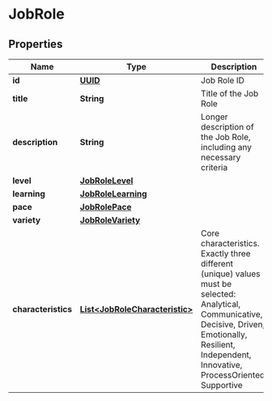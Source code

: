 # JobRole

## Properties
Name | Type | Description | Notes
------------ | ------------- | ------------- | -------------
**id** | [**UUID**](UUID.md) | Job Role ID |  [optional]
**title** | **String** | Title of the Job Role |  [optional]
**description** | **String** | Longer description of the Job Role, including any necessary criteria |  [optional]
**level** | [**JobRoleLevel**](JobRoleLevel.md) |  |  [optional]
**learning** | [**JobRoleLearning**](JobRoleLearning.md) |  |  [optional]
**pace** | [**JobRolePace**](JobRolePace.md) |  |  [optional]
**variety** | [**JobRoleVariety**](JobRoleVariety.md) |  |  [optional]
**characteristics** | [**List&lt;JobRoleCharacteristic&gt;**](JobRoleCharacteristic.md) | Core characteristics. Exactly three different (unique) values must be selected:  Analytical, Communicative, Decisive, Driven, Emotionally, Resilient, Independent, Innovative, ProcessOriented, Supportive |  [optional]
